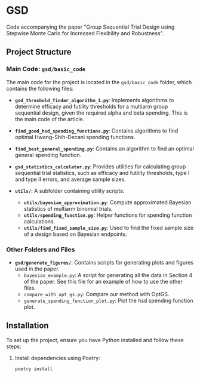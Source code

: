 # GSD
Code accompanying the paper "Group Sequential Trial Design using Stepwise Monte Carlo for Increased Flexibility and Robustness".

## Project Structure

### Main Code: `gsd/basic_code`

The main code for the project is located in the `gsd/basic_code` folder, which contains the following files:
- **`gsd_threshold_finder_algorithm_1.py`**: Implements algorithms to determine efficacy and futility thresholds for 
    a multiarm group sequential design, given the required alpha and beta spending. This is the main code of the 
    article.
- **`find_good_hsd_spending_functions.py`**: Contains algorithms to find optimal Hwang-Shih-Decani spending functions.
- **`find_best_general_spending.py`**: Contains an algorithm to find an optimal general spending function.
- **`gsd_statistics_calculator.py`**: Provides utilities for calculating group sequential trial statistics, 
    such as efficacy and futility thresholds, type I and type II errors, and average sample sizes.

- **`utils/`**: A subfolder containing utility scripts:
  - **`utils/bayesian_approximation.py`**: Compute approximated Bayesian statistics of multiarm binomial trials.
  - **`utils/spending_function.py`**: Helper functions for spending function calculations.
  - **`utils/find_fixed_sample_size.py`**: Used to find the fixed sample size of a design based on Bayesian endpoints.

### Other Folders and Files

- **`gsd/generate_figures/`**: Contains scripts for generating plots and figures used in the paper. 
  - `bayesian_example.py`: A script for generating all the data in Section 4 of the paper. See this file for an example of how to use the other files.
  - `compare_with_opt_gs.py`: Compare our method with OptGS.
  - `generate_spending_function_plot.py`: Plot the hsd spending function plot.


## Installation

To set up the project, ensure you have Python installed and follow these steps:

1. Install dependencies using Poetry:
   ```bash
   poetry install
